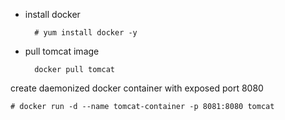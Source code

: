 
- install docker
    
        # yum install docker -y
- pull tomcat image

        docker pull tomcat

create daemonized docker container with exposed port 8080

    # docker run -d --name tomcat-container -p 8081:8080 tomcat
